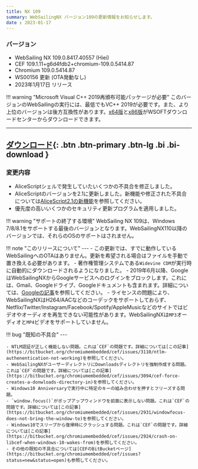 ```yaml
---
title: NX 109
summary: WebSailingNX バージョン109の更新情報をお知らせします。
date : 2023-01-17
---
```

### バージョン

* WebSailing NX 109.0.8417.40557 (Hiei)
* CEF 109.1.11+g6d4fdb2+chromium-109.0.5414.87
* Chromium 109.0.5414.87
* WS00156 更新 (OTA発動なし)
* 2023年1月17日 リリース

!!! warning "Microsoft Visual C++ 2019再頒布可能パッケージが必要"
    このバージョンのWebSailingの実行には、最低でもVC++ 2019が必要です。また、より上位のバージョンは後方互換性があります。[x64版](https://download.wsoft.ws/WS00098)と[x86版](https://download.wsoft.ws/WS00099)がWSOFTダウンロードセンターからダウンロードできます。

---
[ ダウンロード](https://download.wsoft.ws/WS00156){: .btn .btn-primary .btn-lg .bi .bi-download }
---

### 変更内容

* AliceScriptシェルで発生していたいくつかの不具合を修正しました。
* AliceScriptのバージョンを2.1に更新しました。新機能や修正された不具合については[AliceScript2.1の新機能](../../alice/changelog/2-1.md)を参照してください。
* 優先度の高いいくつかのセキュリティ更新プログラムを適用しました。

!!! warning "サポートの終了する環境"
    WebSailing NX 109は、Windows 7/8/8.1をサポートする最後のバージョンとなります。WebSailingNX110以降のバージョンでは、それらのOSのサポートはされません。

!!! note "このリリースについて"
    ---
    - この更新では、すでに動作しているWebSailingへのOTAはありません。更新を希望される場合はファイルを手動で置き換える必要があります。
    - 著作権管理システムである`Widevine CDM`が実行時に自動的にダウンロードされるようになりました。
    - 2019年6月以降、GoogleはWebSailingNXからGoogleサービスへのログインをブロックします。これには、Gmail、Googleドライブ、Googleドキュメントも含まれます。詳細については、[Googleの記事](https://security.googleblog.com/2019/04/better-protection-against-man-in-middle.html?m=1)を参照してください。
    - ライセンスの問題により、WebSailingNXはH264/AACなどのコーデックをサポートしておらず、Netflix/Twitter/Instagram/Facebook/Spotify/AppleMusicなどのサイトではビデオやオーディオを再生できない可能性があります。WebSailingNXは`MP3`オーディオと`MP4`ビデオをサポートしていません。

!!! bug "既知の不具合"
    ---
    
    - NTLM認証が正しく機能しない問題。これは`CEF`の問題です。詳細については[この記事](https://bitbucket.org/chromiumembedded/cef/issues/3110/ntlm-authenentication-not-working)を参照してください。
    - WebSailingNXがユーザーディレクトリにDownloadsディレクトリを強制作成する問題。これは`CEF`の問題です。詳細については[この記事](https://bitbucket.org/chromiumembedded/cef/issues/3094/cef-force-creates-a-donwloads-directory-in)を参照してください。
    - Windows10 Anniversaryで実行中に特定のキーの組み合わせを押すとフリーズする問題。
    - `window.focus()`がポップアップウィンドウを前面に表示しない問題。これは`CEF`の問題です。詳細については[この記事](https://bitbucket.org/chromiumembedded/cef/issues/2931/windowfocus-does-not-bring-the-window-to)を参照してください。
    - Windows10でスリープから復帰時にクラッシュする問題。これは`CEF`の問題です。詳細については[この記事](https://bitbucket.org/chromiumembedded/cef/issues/2924/crash-on-libcef-when-windows-10-wakes-from)を参照してください。
    - その他の既知の不具合については[CEFのBitBucketページ](https://bitbucket.org/chromiumembedded/cef/issues?status=new&status=open)も参照してください。